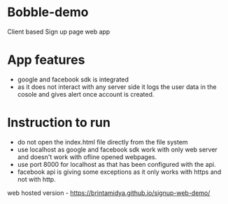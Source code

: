 # Bobble-demo
Client based Sign up page web app 

# App features
- google and facebook sdk is integrated
- as it does not interact with any server side it logs the user data in the cosole and gives alert once account is created.

# Instruction to run
- do not open the index.html file directly from the file system
- use localhost as google and facebook sdk work with only web server and doesn't work with ofline opened webpages.
- use port 8000 for localhost as that has been configured with the api.
- facebook api is giving some exceptions as it only works with https and not with http.

web hosted version - https://brintamidya.github.io/signup-web-demo/
